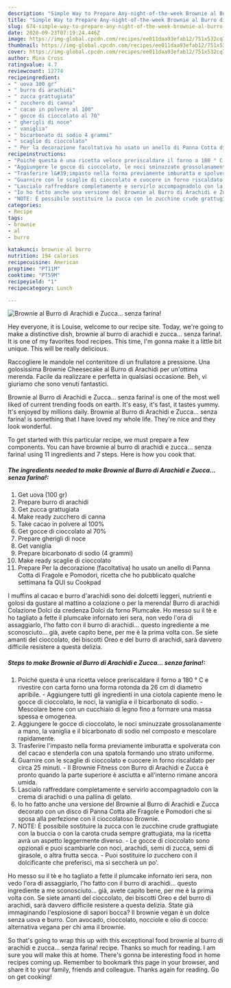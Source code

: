 ```yaml
---
description: "Simple Way to Prepare Any-night-of-the-week Brownie al Burro di Arachidi e Zucca... senza farina!"
title: "Simple Way to Prepare Any-night-of-the-week Brownie al Burro di Arachidi e Zucca... senza farina!"
slug: 674-simple-way-to-prepare-any-night-of-the-week-brownie-al-burro-di-arachidi-e-zucca-senza-farina
date: 2020-09-23T07:19:24.446Z
image: https://img-global.cpcdn.com/recipes/ee011daa93efab12/751x532cq70/brownie-al-burro-di-arachidi-e-zucca-senza-farina-recipe-main-photo.jpg
thumbnail: https://img-global.cpcdn.com/recipes/ee011daa93efab12/751x532cq70/brownie-al-burro-di-arachidi-e-zucca-senza-farina-recipe-main-photo.jpg
cover: https://img-global.cpcdn.com/recipes/ee011daa93efab12/751x532cq70/brownie-al-burro-di-arachidi-e-zucca-senza-farina-recipe-main-photo.jpg
author: Mina Cross
ratingvalue: 4.7
reviewcount: 12774
recipeingredient:
- " uova 100 gr"
- " burro di arachidi"
- " zucca grattugiata"
- " zucchero di canna"
- " cacao in polvere al 100"
- " gocce di cioccolato al 70"
- " gherigli di noce"
- " vaniglia"
- " bicarbonato di sodio 4 grammi"
- " scaglie di cioccolato"
- " Per la decorazione facoltativa ho usato un anello di Panna Cotta di Fragole e Pomodori ricetta che ho pubblicato qualche settimana fa QUI su Cookpad"
recipeinstructions:
- "Poiché questa è una ricetta veloce preriscaldare il forno a 180 ° C e rivestire con carta forno una forma rotonda da 26 cm di diametro apribile. Aggiungere tutti gli ingredienti in una ciotola capiente meno le gocce di cioccolato, le noci, la vaniglia e il bicarbonato di sodio.  Mescolare bene con un cucchiaio di legno fino a formare una massa spessa e omogenea."
- "Aggiungere le gocce di cioccolato, le noci sminuzzate grossolanamente a mano, la vaniglia e il bicarbonato di sodio nel composto e mescolare rapidamente."
- "Trasferire l&#39;impasto nella forma previamente imburatta e spolverata con del cacao e stenderla con una spatola formando uno strato uniforme."
- "Guarnire con le scaglie di cioccolato e cuocere in forno riscaldato per circa 25 minuti.  Il Brownie Fitness con Burro di Arachidi e Zucca è pronto quando la parte superiore è asciutta e all&#39;interno rimane ancora umida."
- "Lascialo raffreddare completamente e servirlo accompagnadolo con la crema di arachidi o una pallina di gelato."
- "Io ho fatto anche una versione del Brownie al Burro di Arachidi e Zucca decorato con un disco di Panna Cotta alle Fragole e Pomodori che si sposa alla perfezione con il cioccolatoso Brownie."
- "NOTE: È possibile sostituire la zucca con le zucchine crude grattugiate con la buccia o con la carota cruda sempre grattugiata, ma la ricetta avrà un aspetto leggermente diverso. Le gocce di cioccolato sono opzionali e puoi scambiarle con noci, arachidi, semi di zucca, semi di girasole, o altra frutta secca. Puoi sostituire lo zucchero con il dolcificante che preferisci, ma si seccherà un po&#39;."
categories:
- Recipe
tags:
- brownie
- al
- burro

katakunci: brownie al burro 
nutrition: 194 calories
recipecuisine: American
preptime: "PT11M"
cooktime: "PT59M"
recipeyield: "1"
recipecategory: Lunch

---
```



![Brownie al Burro di Arachidi e Zucca... senza farina!](https://img-global.cpcdn.com/recipes/ee011daa93efab12/751x532cq70/brownie-al-burro-di-arachidi-e-zucca-senza-farina-recipe-main-photo.jpg)

Hey everyone, it is Louise, welcome to our recipe site. Today, we're going to make a distinctive dish, brownie al burro di arachidi e zucca... senza farina!. It is one of my favorites food recipes. This time, I'm gonna make it a little bit unique. This will be really delicious.

Raccogliere le mandole nel contenitore di un frullatore a pressione. Una golosissima Brownie Cheesecake al Burro di Arachidi per un&#39;ottima merenda. Facile da realizzare e perfetta in qualsiasi occasione. Beh, vi giuriamo che sono venuti fantastici.

Brownie al Burro di Arachidi e Zucca... senza farina! is one of the most well liked of current trending foods on earth. It's easy, it's fast, it tastes yummy. It's enjoyed by millions daily. Brownie al Burro di Arachidi e Zucca... senza farina! is something that I have loved my whole life. They're nice and they look wonderful.


To get started with this particular recipe, we must prepare a few components. You can have brownie al burro di arachidi e zucca... senza farina! using 11 ingredients and 7 steps. Here is how you cook that.

<!--inarticleads1-->

##### The ingredients needed to make Brownie al Burro di Arachidi e Zucca... senza farina!:

1. Get  uova (100 gr)
1. Prepare  burro di arachidi
1. Get  zucca grattugiata
1. Make ready  zucchero di canna
1. Take  cacao in polvere al 100%
1. Get  gocce di cioccolato al 70%
1. Prepare  gherigli di noce
1. Get  vaniglia
1. Prepare  bicarbonato di sodio (4 grammi)
1. Make ready  scaglie di cioccolato
1. Prepare  Per la decorazione (facoltativa) ho usato un anello di Panna Cotta di Fragole e Pomodori, ricetta che ho pubblicato qualche settimana fa QUI su Cookpad


I muffins al cacao e burro d&#39;arachidi sono dei dolcetti leggeri, nutrienti e golosi da gustare al mattino a colazione o per la merenda! Burro di arachidi Colazione Dolci da credenza Dolci da forno Plumcake. Ho messo su il tè e ho tagliato a fette il plumcake infornato ieri sera, non vedo l&#39;ora di assaggiarlo, l&#39;ho fatto con il burro di arachidi… questo ingrediente a me sconosciuto… già, avete capito bene, per me è la prima volta con. Se siete amanti del cioccolato, dei biscotti Oreo e del burro di arachidi, sarà davvero difficile resistere a questa delizia. 

<!--inarticleads2-->

##### Steps to make Brownie al Burro di Arachidi e Zucca... senza farina!:

1. Poiché questa è una ricetta veloce preriscaldare il forno a 180 ° C e rivestire con carta forno una forma rotonda da 26 cm di diametro apribile. - Aggiungere tutti gli ingredienti in una ciotola capiente meno le gocce di cioccolato, le noci, la vaniglia e il bicarbonato di sodio. -  Mescolare bene con un cucchiaio di legno fino a formare una massa spessa e omogenea.
1. Aggiungere le gocce di cioccolato, le noci sminuzzate grossolanamente a mano, la vaniglia e il bicarbonato di sodio nel composto e mescolare rapidamente.
1. Trasferire l&#39;impasto nella forma previamente imburatta e spolverata con del cacao e stenderla con una spatola formando uno strato uniforme.
1. Guarnire con le scaglie di cioccolato e cuocere in forno riscaldato per circa 25 minuti. -  Il Brownie Fitness con Burro di Arachidi e Zucca è pronto quando la parte superiore è asciutta e all&#39;interno rimane ancora umida.
1. Lascialo raffreddare completamente e servirlo accompagnadolo con la crema di arachidi o una pallina di gelato.
1. Io ho fatto anche una versione del Brownie al Burro di Arachidi e Zucca decorato con un disco di Panna Cotta alle Fragole e Pomodori che si sposa alla perfezione con il cioccolatoso Brownie.
1. NOTE: È possibile sostituire la zucca con le zucchine crude grattugiate con la buccia o con la carota cruda sempre grattugiata, ma la ricetta avrà un aspetto leggermente diverso. - Le gocce di cioccolato sono opzionali e puoi scambiarle con noci, arachidi, semi di zucca, semi di girasole, o altra frutta secca. - Puoi sostituire lo zucchero con il dolcificante che preferisci, ma si seccherà un po&#39;.


Ho messo su il tè e ho tagliato a fette il plumcake infornato ieri sera, non vedo l&#39;ora di assaggiarlo, l&#39;ho fatto con il burro di arachidi… questo ingrediente a me sconosciuto… già, avete capito bene, per me è la prima volta con. Se siete amanti del cioccolato, dei biscotti Oreo e del burro di arachidi, sarà davvero difficile resistere a questa delizia. State già immaginando l&#39;esplosione di sapori bocca? Il brownie vegan è un dolce senza uova e burro. Con avocado, cioccolato, nocciole e olio di cocco: alternativa vegana per chi ama il brownie. 

So that's going to wrap this up with this exceptional food brownie al burro di arachidi e zucca... senza farina! recipe. Thanks so much for reading. I am sure you will make this at home. There's gonna be interesting food in home recipes coming up. Remember to bookmark this page in your browser, and share it to your family, friends and colleague. Thanks again for reading. Go on get cooking!
